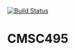 [![Build Status](https://dev.azure.com/CMSC495-TheEarlyBirds/CMSC495/_apis/build/status/CMSC495?branchName=main)](https://dev.azure.com/CMSC495-TheEarlyBirds/CMSC495/_build/latest?definitionId=1&branchName=main)

# CMSC495
